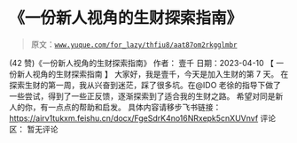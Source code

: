 # 《一份新人视角的生财探索指南》

> 原文：[`www.yuque.com/for_lazy/thfiu8/aat87om2rkgglmbr`](https://www.yuque.com/for_lazy/thfiu8/aat87om2rkgglmbr)

<ne-h2 id="5e5de9f7" data-lake-id="5e5de9f7"><ne-heading-ext><ne-heading-anchor></ne-heading-anchor><ne-heading-fold></ne-heading-fold></ne-heading-ext><ne-heading-content><ne-text id="uebed93b3">(42 赞)《一份新人视角的生财探索指南》</ne-text></ne-heading-content></ne-h2> <ne-p id="ubc10ccf9" data-lake-id="ubc10ccf9"><ne-text id="u161af02b">作者： 壹千</ne-text></ne-p> <ne-p id="u5dce2e05" data-lake-id="u5dce2e05"><ne-text id="u73746bce">日期：2023-04-10</ne-text></ne-p> <ne-p id="u1ff86b93" data-lake-id="u1ff86b93"><ne-text id="uc6581b1b">【 一份新人视角的生财探索指南 】</ne-text></ne-p> <ne-p id="ue210601f" data-lake-id="ue210601f"><ne-text id="u159bffc2">大家好，我是壹千，今天是加入生财的第 7 天。</ne-text></ne-p> <ne-p id="u294eeb84" data-lake-id="u294eeb84"><ne-text id="ub144b9ba">在探索生财的第一周，我从兴奋到迷茫，踩了很多坑。在@IDO 老徐的指导下做了一些尝试，得到了一些正反馈，逐渐探索到了适合我的生财之路。</ne-text></ne-p> <ne-p id="u9146ef4f" data-lake-id="u9146ef4f"><ne-text id="uf1c516a1">希望对同是新人的你，有一点点的帮助和启发。</ne-text></ne-p> <ne-p id="ub91a6edc" data-lake-id="ub91a6edc"><ne-text id="u65b6a0f7">具体内容请移步飞书链接：</ne-text>[<ne-text id="u7febf298">https://airv1tukxm.feishu.cn/docx/FgeSdrK4no16NRxepk5cnXUVnvf</ne-text>](https://airv1tukxm.feishu.cn/docx/FgeSdrK4no16NRxepk5cnXUVnvf)</ne-p> <ne-hole id="uf574cf7a" data-lake-id="uf574cf7a"><ne-card data-card-name="hr" data-card-type="block" id="P272W" data-event-boundary="card"><ne-p id="ufdb71478" data-lake-id="ufdb71478"><ne-text id="ua5eecda4">评论区：</ne-text></ne-p> <ne-p id="ub2610187" data-lake-id="ub2610187"><ne-text id="u0046b56e">暂无评论</ne-text></ne-p></ne-card></ne-hole>